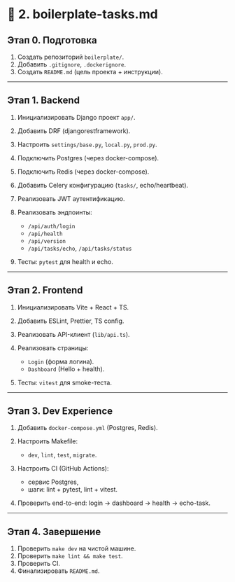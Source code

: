 # 📄 2. boilerplate-tasks.md

## Этап 0. Подготовка

1. Создать репозиторий `boilerplate/`.
2. Добавить `.gitignore`, `.dockerignore`.
3. Создать `README.md` (цель проекта + инструкции).

---

## Этап 1. Backend

1. Инициализировать Django проект `app/`.
2. Добавить DRF (djangorestframework).
3. Настроить `settings/base.py`, `local.py`, `prod.py`.
4. Подключить Postgres (через docker-compose).
5. Подключить Redis (через docker-compose).
6. Добавить Celery конфигурацию (`tasks/`, echo/heartbeat).
7. Реализовать JWT аутентификацию.
8. Реализовать эндпоинты:

   * `/api/auth/login`
   * `/api/health`
   * `/api/version`
   * `/api/tasks/echo`, `/api/tasks/status`
9. Тесты: `pytest` для health и echo.

---

## Этап 2. Frontend

1. Инициализировать Vite + React + TS.
2. Добавить ESLint, Prettier, TS config.
3. Реализовать API-клиент (`lib/api.ts`).
4. Реализовать страницы:

   * `Login` (форма логина).
   * `Dashboard` (Hello + health).
5. Тесты: `vitest` для smoke-теста.

---

## Этап 3. Dev Experience

1. Добавить `docker-compose.yml` (Postgres, Redis).
2. Настроить Makefile:

   * `dev`, `lint`, `test`, `migrate`.
3. Настроить CI (GitHub Actions):

   * сервис Postgres,
   * шаги: lint + pytest, lint + vitest.
4. Проверить end-to-end: login → dashboard → health → echo-task.

---

## Этап 4. Завершение

1. Проверить `make dev` на чистой машине.
2. Проверить `make lint && make test`.
3. Проверить CI.
4. Финализировать `README.md`.
